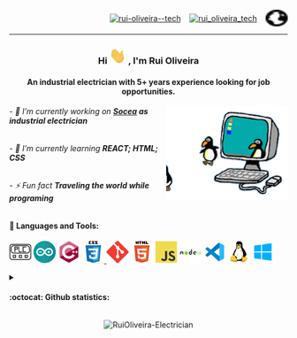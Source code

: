 <p align="right"> 
<a href="https://www.rui-oliveira.com/redirect/github/linkedin" target="_blank" rel="noreferrer"><img align="center" src="https://raw.githubusercontent.com/rahuldkjain/github-profile-readme-generator/master/src/images/icons/Social/linked-in-alt.svg" alt="rui-oliveira--tech" height="30" width="40" /></a>
  &nbsp;&nbsp;
<a href="https://www.rui-oliveira.com/redirect/github/instagram" target="_blank" rel="noreferrer"><img align="center" src="https://raw.githubusercontent.com/rahuldkjain/github-profile-readme-generator/master/src/images/icons/Social/instagram.svg" alt="rui_oliveira_tech" height="30" width="40" /></a>  
  &nbsp;&nbsp;
<a href="https://www.rui-oliveira.com/" target="_blank" rel="noreferrer"><img align="center" src="https://raw.githubusercontent.com/iconic/open-iconic/master/svg/globe.svg" alt="rui-tech" height="30" width="40" /></a>
</p>

---

<h3 align="center">
 Hi 
  <img src="https://raw.githubusercontent.com/ABSphreak/ABSphreak/master/gifs/Hi.gif" height ="30 px" width="30px"/>
  , I'm Rui Oliveira</h1>
</h1>
<h4 align="center">An industrial electrician with 5+ years experience looking for job opportunities.</h4>

<p align="left">
    <img align="right" alt="rui-oliveira-tech" src="./assets/animated-penguin.gif" width="220px"/>
  
###### - 🔭 I’m currently working on **[Socea](https://www.socea.be/) as industrial electrician**

###### - 🌱 I’m currently learning **REACT; HTML; CSS**

###### - ⚡ Fun fact **Traveling the world while programing**

 </p>

<h4 align="left">📖 Languages and Tools:</h4>
<p align="left"> 
    <a href="https://ladderlogicworld.com/" target="_blank" rel="noreferrer"> 
        <img src="./icons/Ladder.svg" alt="Ladder" width="40" height="40"/></a> 
    <a href="https://www.arduino.cc/" target="_blank" rel="noreferrer"> 
        <img src="./icons/Arduino.svg" alt="Arduino" width="40" height="40"/></a> 
    <a href="https://www.w3schools.com/cpp/" target="_blank" rel="noreferrer"> 
        <img src="./icons/Cpp.svg" alt="Cpp" width="40" height="40"/></a> 
    <a href="https://www.w3schools.com/css/" target="_blank" rel="noreferrer"> 
        <img src="./icons/Css.svg" alt="css3" width="40" height="40"/> 
    </a> 
    <a href="https://git-scm.com/" target="_blank" rel="noreferrer"> 
        <img src="./icons/Git.svg" alt="Jit" width="40" height="40"/></a> 
    <a href="https://www.w3.org/html/" target="_blank" rel="noreferrer"> 
        <img src="./icons/Html5.svg" alt="Html5" width="40" height="40"/></a> 
    <a href="https://developer.mozilla.org/en-US/docs/Web/JavaScript" target="_blank" rel="noreferrer">         
        <img src="./icons/Js.svg" alt="Javascript" width="40" height="40"/></a> 
    <a href="https://nodejs.org" target="_blank" rel="noreferrer"> 
        <img src="./icons/NodeJs.svg" alt="NodeJs" width="40" height="40"/></a>
    <a href="https://code.visualstudio.com/" target="_blank" rel="noreferrer"> 
        <img src="./icons/Vsc.png" alt="VsCode" width="40" height="40"/></a>  
    <a href="https://www.linux.org/" target="_blank" rel="noreferrer"> 
        <img src="./icons/Linux.svg" alt="Linux" width="40" height="40"/></a>  
    <a href="https://www.microsoft.com/windows/" target="_blank" rel="noreferrer"> 
        <img src="./icons/Win.png" alt="Windows" width="40" height="40"/></a> 
</p>

<details>
    <summary>
        <h4 align="left">:octocat: Github statistics:</h4>
    </summary>
    <p>
        &nbsp;
        <img align="center" src="https://github-readme-stats.vercel.app/api?username=RuiOliveira-Electrician&show_icons=true&locale=en" alt="RuiOliveira-Electrician" />
        <img align="center" src="https://github-readme-streak-stats.herokuapp.com/?user=RuiOliveira-Electrician&" alt="RuiOliveira-Electrician" />
    </p>
</details>

<p align="center"> 
    <img src="https://komarev.com/ghpvc/?username=RuiOliveira-Electrician&label=Profile%20views&color=0e75b6&style=flat" alt="RuiOliveira-Electrician" /> 
</p>
